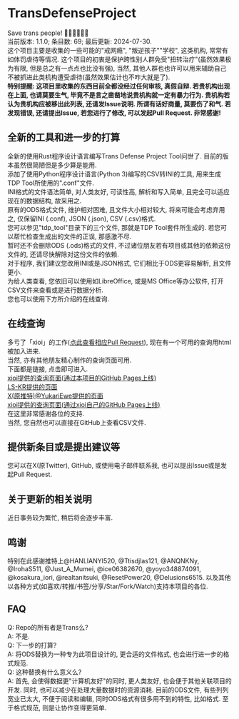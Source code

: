 # TransDefenseProject

Save trans people! 🏳️‍⚧️🏳️‍⚧️🏳️‍⚧️  
当前版本: 1.1.0; 条目数: 69; 最后更新: 2024-07-30.  
这个项目主要是收集的一些可能的"戒网瘾", "叛逆孩子""学校", 这类机构, 常常有如体罚虐待等情况. 这个项目的初衷是保护跨性别人群免受"扭转治疗"(虽然效果极为有限, 但是总之有一点点也比没有强), 当然, 其他人群也也许可以用来辅助自己不被抓进此类机构遭受虐待(虽然效果估计也不咋大就是了).  
**特别提醒: 这项目里收集的东西目前全都没经过任何审核, 真假自辩. 若贵机构出现在上面, 也请莫要生气, 毕竟不是言之凿凿地说贵机构就一定有暴力行为. 贵机构若认为贵机构应被移出此列表, 还请发Issue说明. 所谓有话好商量, 莫要伤了和气. 若发现错误, 还请提出Issue, 若您进行了修改, 可以发起Pull Request. 非常感谢!**  

## 全新的工具和进一步的打算

全新的使用Rust程序设计语言编写Trans Defense Project Tool问世了. 目前的版本虽然很简陋但是多少算是能用.  
添加了使用Python程序设计语言(Python 3)编写的CSV转INI的工具, 用来生成TDP Tool所使用的".conf"文件.  
INI格式的文件语法简单, 对人类友好, 可读性高, 解析和写入简单, 且完全可以适应现在的数据结构, 故采用之.  
原有的ODS格式文件, 维护相对困难, 且文件大小相对较大, 将来可能会考虑弃用之, 仅保留INI (.conf), JSON (.json), CSV (.csv)格式.  
您可以参见"tdp_tool"目录下的三个文件, 那就是TDP Tool套件所生成的. 若您可以帮忙检查生成出的文件的正误, 那感激不尽.  
暂时还不会删除ODS (.ods)格式的文件, 不过诸位朋友若有项目或其他的依赖这份文件的, 还请尽快解除对这份文件的依赖.  
对于程序, 我们建议您改用INI或是JSON格式, 它们相比于ODS更容易解析, 且文件更小.  
为给人类查看, 您依旧可以使用如LibreOffice, 或是MS Office等办公软件, 打开CSV文件来查看或是进行数据分析.  
您也可以使用下方所介绍的在线查询.  

## 在线查询

多亏了「xioi」的工作([点此查看相应Pull Request](https://github.com/FunctionSir/TransDefenseProject/pull/5)), 现在有一个可用的查询用html被加入进来.  
当然, 亦有其他朋友精心制作的查询页面可用.  
下面都是链接, 点击即可进入.  
[xioi提供的查询页面(通过本项目的GitHub Pages上线)](https://functionsir.github.io/TransDefenseProject/search.html)  
[LS-KR提供的页面](https://ovoneko.github.io/TDP-FT/)  
[X(原推特)@YukariEwe提供的页面](https://unknown-list.0x7f.cc/)  
[xioi提供的查询页面(通过xioi自己的GitHub Pages上线)](https://xioi.github.io/save_trans/search.html)  
在这里非常感谢各位的支持.  
当然, 您自然也可以直接在GitHub上查看CSV文件.  

## 提供新条目或是提出建议等

您可以在X(原Twitter), GitHub, 或使用电子邮件联系我, 也可以提出Issue或是发起Pull Request.  

## 关于更新的相关说明

近日事务较为繁忙, 稍后将会逐步丰富.  

## 鸣谢

特别在此感谢推特上@HANLIANYI520, @Ttisdjlas121, @ANQNKNy, @IrohaS511, @Just_A_Mumei, @ice06382670, @yoyo348874091, @kosakura_iori, @realtanitsuki, @ResetPower20, @Delusions6515. 以及其他以各种方式(如喜欢/转推/书签/分享/Star/Fork/Watch)支持本项目的各位.  

## FAQ

Q: Repo的所有者是Trans么?  
A: 不是.  
Q: 下一步的打算?  
A: 将ODS替换为一种专为此项目设计的, 更合适的文件格式, 也会进行进一步的格式规范.  
Q: 这种替换有什么意义么?  
A: 首先, 会使得数据更"计算机友好"的同时, 更人类友好, 也会便于其他关联项目的开发. 同时, 也可以减少在处理大量数据时的资源消耗. 目前的ODS文件, 有些列列宽业已太大, 不便于阅读和编辑, 同时ODS格式有很多用不到的特性, 比如格式. 至于格式规范, 则是让协作变得更简单.  

